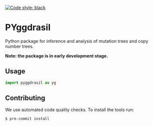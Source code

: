 [![Code style: black](https://img.shields.io/badge/code%20style-black-000000.svg)](https://github.com/psf/black)

# PYggdrasil

Python package for inference and analysis of mutation trees and copy number trees.

**Note: the package is in early development stage.**

## Usage
```python
import pyggdrasil as yg
```


## Contributing

We use automated code quality checks. To install the tools run:

```bash
$ pre-commit install
```
